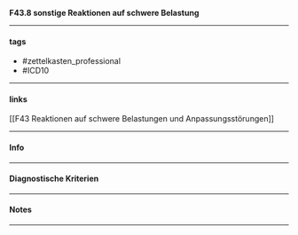 __F43.8 sonstige Reaktionen auf schwere Belastung__

___________________________________________
#### tags

- #zettelkasten_professional
- #ICD10 
___________________________________________
#### links

[[F43 Reaktionen auf schwere Belastungen und Anpassungsstörungen]]

___________________________________________
#### Info

___________________________________________
#### Diagnostische Kriterien

___________________________________________
#### Notes

___________________________________________

